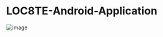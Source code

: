 # LOC8TE-Android-Application
![image](https://user-images.githubusercontent.com/104606066/191174022-f400f8a2-61b7-429f-9933-c1335b0aa6ec.png)
